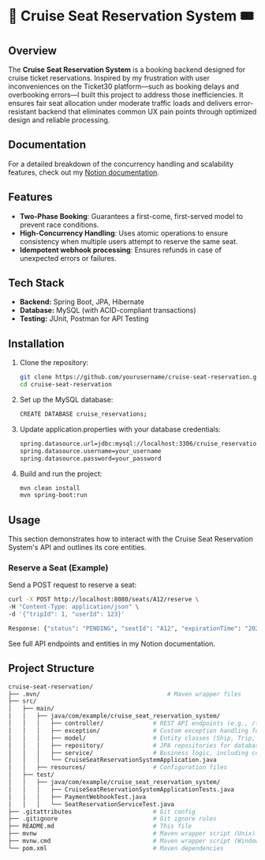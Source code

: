 
# 🚢 Cruise Seat Reservation System 🎟️

## Overview
The **Cruise Seat Reservation System** is a booking backend designed for cruise ticket reservations. Inspired by my frustration with user inconveniences on the Ticket30 platform—such as booking delays and overbooking errors—I built this project to address those inefficiencies. It ensures fair seat allocation under moderate traffic loads and delivers error-resistant backend that eliminates common UX pain points through optimized design and reliable processing.

## Documentation
For a detailed breakdown of the concurrency handling and scalability features, check out my [Notion documentation](https://witty-neptune-851.notion.site/Concurrency-and-Scalability-in-Cruise-Ticket-Reservation-API-17fae38b9319803cb19ed4d749b076f2).

## Features
- **Two-Phase Booking**: Guarantees a first-come, first-served model to prevent race conditions.
- **High-Concurrency Handling**: Uses atomic operations to ensure consistency when multiple users attempt to reserve the same seat.
- **Idempotent webhook processing**: Ensures refunds in case of unexpected errors or failures.


## Tech Stack
- **Backend:** Spring Boot, JPA, Hibernate  
- **Database:** MySQL (with ACID-compliant transactions)  
- **Testing:** JUnit, Postman for API Testing  

## Installation
1. Clone the repository:
   ```bash
   git clone https://github.com/yourusername/cruise-seat-reservation.git
   cd cruise-seat-reservation
2. Set up the MySQL database:
   ```bash
   CREATE DATABASE cruise_reservations;
3. Update application.properties with your database credentials:
   ```bash
   spring.datasource.url=jdbc:mysql://localhost:3306/cruise_reservations
   spring.datasource.username=your_username
   spring.datasource.password=your_password
4. Build and run the project:
   ```bash
   mvn clean install
   mvn spring-boot:run

## Usage

This section demonstrates how to interact with the Cruise Seat Reservation System's API and outlines its core entities.

### Reserve a Seat (Example)
Send a POST request to reserve a seat:
```bash
curl -X POST http://localhost:8080/seats/A12/reserve \
-H "Content-Type: application/json" \
-d '{"tripId": 1, "userId": 123}'

Response: {"status": "PENDING", "seatId": "A12", "expirationTime": "2025-03-14T12:15:00Z"}
```
See full API endpoints and entities in my Notion documentation.

## Project Structure
```bash
cruise-seat-reservation/
├── .mvn/                                    # Maven wrapper files
├── src/
│   ├── main/
│   │   ├── java/com/example/cruise_seat_reservation_system/
│   │   │   ├── controller/              # REST API endpoints (e.g., /trips, /seats/{seatId}/reserve)
│   │   │   ├── exception/               # Custom exception handling for robust error management
│   │   │   ├── model/                   # Entity classes (Ship, Trip, SeatReservation)
│   │   │   ├── repository/              # JPA repositories for database operations)
│   │   │   ├── service/                 # Business logic, including concurrency and webhook processing
│   │   │   └── CruiseSeatReservationSystemApplication.java
│   │   ├── resources/                   # Configuration files
│   ├── test/
│   │   ├── java/com/example/cruise_seat_reservation_system/
│   │   │   ├── CruiseSeatReservationSystemApplicationTests.java
│   │   │   ├── PaymentWebhookTest.java
│   │   │   └── SeatReservationServiceTest.java
├── .gitattributes                       # Git config
├── .gitignore                           # Git ignore rules
├── README.md                            # This file
├── mvnw                                 # Maven wrapper script (Unix)
├── mvnw.cmd                             # Maven wrapper script (Windows)
└── pom.xml                              # Maven dependencies
```
